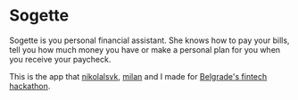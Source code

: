 # Sogette

Sogette is you personal financial assistant. She knows how to pay your bills,
tell you how much money you have or make a personal plan for you when you
receive your paycheck.

This is the app that [nikolalsvk](https://github.com/nikolalsvk), [milan](https://twitter.com/pontifexmaximu5)
and I made for [Belgrade's fintech hackathon](http://hackathon.icthub.rs/).
